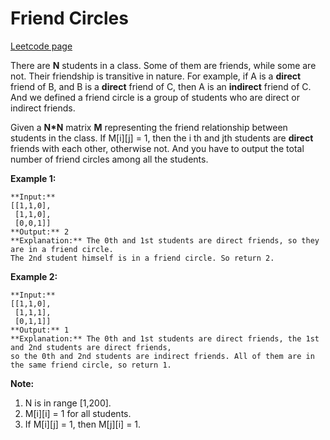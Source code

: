# Friend Circles
[Leetcode page](https://leetcode.com/problems/friend-circles/description)

There are **N** students in a class. Some of them are friends, while some are
not. Their friendship is transitive in nature. For example, if A is a
**direct** friend of B, and B is a **direct** friend of C, then A is an
**indirect** friend of C. And we defined a friend circle is a group of
students who are direct or indirect friends.

Given a **N*N** matrix **M** representing the friend relationship between
students in the class. If M[i][j] = 1, then the i th and jth students are
**direct** friends with each other, otherwise not. And you have to output the
total number of friend circles among all the students.

**Example 1:**  

    
    
    **Input:** 
    [[1,1,0],
     [1,1,0],
     [0,0,1]]
    **Output:** 2
    **Explanation:** The 0th and 1st students are direct friends, so they are in a friend circle.   
    The 2nd student himself is in a friend circle. So return 2.
    

**Example 2:**  

    
    
    **Input:** 
    [[1,1,0],
     [1,1,1],
     [0,1,1]]
    **Output:** 1
    **Explanation:** The 0th and 1st students are direct friends, the 1st and 2nd students are direct friends,   
    so the 0th and 2nd students are indirect friends. All of them are in the same friend circle, so return 1.
    

**Note:**  

  1. N is in range [1,200].
  2. M[i][i] = 1 for all students.
  3. If M[i][j] = 1, then M[j][i] = 1.

